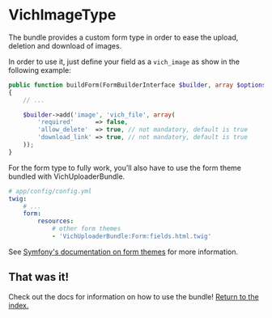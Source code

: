VichImageType
============

The bundle provides a custom form type in order to ease the upload, deletion and
download of images.

In order to use it, just define your field as a `vich_image` as show in the
following example:

```php
public function buildForm(FormBuilderInterface $builder, array $options)
{
    // ...

    $builder->add('image', 'vich_file', array(
        'required'      => false,
        'allow_delete'  => true, // not mandatory, default is true
        'download_link' => true, // not mandatory, default is true
    ));
}
```

For the form type to fully work, you'll also have to use the form theme bundled
with VichUploaderBundle.

```yaml
# app/config/config.yml
twig:
    # ...
    form:
        resources:
            # other form themes
            - 'VichUploaderBundle:Form:fields.html.twig'
```

See [Symfony's documentation on form themes](http://symfony.com/doc/current/cookbook/form/form_customization.html#form-theming)
for more information.


## That was it!

Check out the docs for information on how to use the bundle! [Return to the
index.](../index.md)
